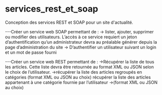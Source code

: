 # services_rest_et_soap
Conception des services REST et SOAP pour un site d'actualité.


---Créer un service web SOAP permettant de :
-> lister, ajouter, supprimer ou modifier des utilisateurs. L’accès à ce service requiert un
jeton d’authentification qu’un administrateur devra au préalable générer depuis la
page d’administration du site
-> D’authentifier un utilisateur suivant un login et un mot de passe fourni

---Créer un service web REST permettant de :
->Récupérer la liste de tous les articles. Cette liste devra être retournée au format XML
ou JSON selon le choix de l’utilisateur.
->récupérer la liste des articles regroupés en catégories (format XML ou JSON au choix)
récupérer la liste des articles appartenant à une catégorie fournie par l’utilisateur
->(format XML ou JSON au choix)
